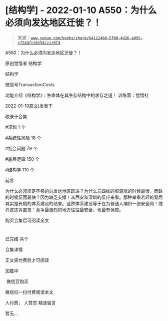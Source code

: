 # [结构学] - 2022-01-10 A550：为什么必须向发达地区迁徙？！

> 来源：[`www.yuque.com/books/share/641124b8-5f80-4d26-a995-cf244fceb154/zir0f4`](https://www.yuque.com/books/share/641124b8-5f80-4d26-a995-cf244fceb154/zir0f4)



A550：为什么必须向发达地区迁徙？！ 

原创觉悟者 结构学 

结构学 

微信号TransactionCosts 

功能介绍《结构学》：生命体在其生存结构中的求存之道！ 训练营：觉悟社 

2022-01-10[原文](https://mp.weixin.qq.com/s?__biz=MzIzMDYwOTM0Mg==&mid=2247486858&idx=1&sn=956c82b082c441fa042f2acf337e8b1b&chksm=e8b1955bdfc61c4d450d4f22cd7aec8efbb69f5457bbf3db44ba550998b00c5dadd043227939#rd))发表于 

收录于合集 

#深圳 1 个 

#系统性风险 18 个 

#社会问题 79 个 

#底层逻辑 150 个 

#结构学 110 个 

前言 

为什么必须坚定不移的向发达地区跃进？为什么三四线的资源涨的时候最慢，而跌的时候反而最快？因为缺乏支撑！从西安和深圳的反应来看，那种举重若轻的背后其实是长期的体系建设的结果。这种体系建设等于在为普通人编织一张安全网！或许这违背直觉：竞争最激烈的地方往往最安全，也最有保障。 

购买合集后可阅读全文 

# 

已完结 共个 

合集详情 

正文需付费后才可阅读 

加载中 

 微信豆购买 

微信扫一扫付费阅读本文 

人付费， 人赞赏 <ne-h3 id="eMtFy" data-lake-id="eMtFy"><ne-heading-ext><ne-heading-anchor></ne-heading-anchor><ne-heading-fold></ne-heading-fold></ne-heading-ext><ne-heading-content>精选留言</ne-heading-content></ne-h3> 

暂无...